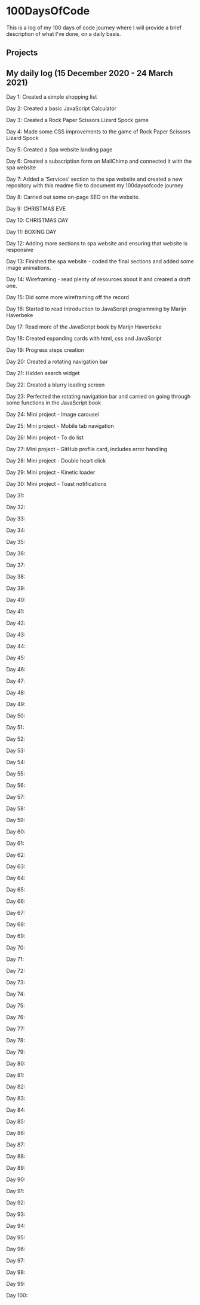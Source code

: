 # 100DaysOfCode
This is a log of my 100 days of code journey where I will provide a brief description of what I've done, on a daily basis. 

## Projects  
 
## My daily log (15 December 2020 - 24 March 2021)
Day 1: Created a simple shopping list

Day 2: Created a basic JavaScript Calculator

Day 3: Created a Rock Paper Scissors Lizard Spock game

Day 4: Made some CSS improvements to the game of Rock Paper Scissors Lizard Spock

Day 5: Created a Spa website landing page

Day 6: Created a subscription form on MailChimp and connected it with the spa website

Day 7: Added a ‘Services’ section to the spa website and created a new repository with this readme file to document my 100daysofcode journey

Day 8: Carried out some on-page SEO on the website. 

Day 9: CHRISTMAS EVE

Day 10: CHRISTMAS DAY

Day 11: BOXING DAY

Day 12: Adding more sections to spa website and ensuring that website is responsive

Day 13: Finished the spa website - coded the final sections and added some image animations.

Day 14: Wireframing - read plenty of resources about it and created a draft one.

Day 15: Did some more wireframing off the record 

Day 16: Started to read Introduction to JavaScript programming by Marijn Haverbeke

Day 17: Read more of the JavaScript book by Marijn Haverbeke

Day 18: Created expanding cards with html, css and JavaScript

Day 19: Progress steps creation 

Day 20: Created a rotating navigation bar

Day 21: Hidden search widget

Day 22: Created a blurry loading screen

Day 23: Perfected the rotating navigation bar and carried on going through some functions in the JavaScript book

Day 24: Mini project - Image carousel

Day 25: Mini project - Mobile tab navigation  

Day 26: Mini project - To do list 

Day 27: Mini project - GitHub profile card, includes error handling

Day 28: Mini project - Double heart click 

Day 29: Mini project - Kinetic loader

Day 30: Mini project - Toast notifications

Day 31: 

Day 32: 

Day 33: 

Day 34: 

Day 35: 

Day 36: 

Day 37: 

Day 38: 

Day 39:

Day 40: 

Day 41: 

Day 42: 

Day 43: 

Day 44: 

Day 45: 

Day 46: 

Day 47: 

Day 48: 

Day 49: 

Day 50:

Day 51: 

Day 52: 

Day 53: 

Day 54:

Day 55: 

Day 56: 

Day 57: 

Day 58:

Day 59:

Day 60: 

Day 61: 

Day 62: 

Day 63: 

Day 64: 

Day 65: 

Day 66: 

Day 67: 

Day 68:

Day 69:

Day 70: 

Day 71: 

Day 72: 

Day 73: 

Day 74: 

Day 75: 

Day 76: 

Day 77: 

Day 78: 

Day 79: 

Day 80: 

Day 81:

Day 82: 

Day 83: 

Day 84: 

Day 85: 

Day 86: 

Day 87: 

Day 88: 

Day 89: 

Day 90: 

Day 91: 

Day 92: 

Day 93: 

Day 94: 

Day 95: 

Day 96: 

Day 97: 

Day 98: 

Day 99: 

Day 100: 


